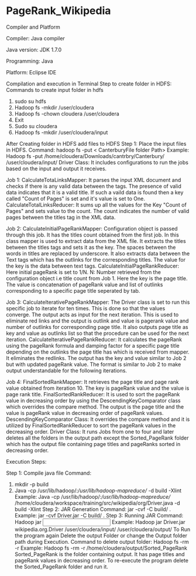 # PageRank_Wikipedia

Compiler and Platform

Compiler:     	Java compiler

Java version: 	JDK 1.7.0

Programming:   Java

Platform:     	Eclipse IDE

Compilation and execution in Terminal
Step to create folder in HDFS: Commands to create input folder in hdfs
1.	sudo su hdfs
2.	Hadoop fs -mkdir /user/cloudera
3.	Hadoop fs -chown cloudera /user/cloudera
4.	Exit
5.	Sudo su cloudera
6.	Hadoop fs -mkdir /user/cloudera/input

After Creating folder in HDFS add files to HDFS
Step 1: Place the input files in HDFS.
Command: hadoop fs -put < CanterburyFile folder Path> <Path in HDFS>
Example: Hadoop fs -put /home/cloudera/Downloads/cantrbry/Canterbury/ /user/cloudera/input/
Driver Class: It includes configurations to run the jobs based on the input and output it receives.

Job 1:
CalculateTotaLinksMapper: It parses the input XML document and checks if there is any valid data
between the <title> and </title> tags. The presence of valid data indicates that it is a valid title.
If such a vaild data is found then a key called "Count of Pages" is set and it's value is set to One.
CalculateTotalLinksReducer: It sums up all the values for the Key "Count of Pages" and sets value
to the count. The count indicates the number of valid pages between the titles tag in the XML data.

Job 2: 
CalculateInitialPageRankMapper: Configuration object is passed through this job. It has the titles count
obtained from the first job. In this class mapper is used to extract data from the XML file. It extracts 
the titles between the titles tags and sets it as the key. The spaces between the words in titles are replaced
by underscore. It also extracts data between the Text tags which has the outlinks for the corresponding titles.
The value for the key is the data between text tags. 
CalculateInitialPageRankReducer: Here initial pageRank is set to 1/N.
N: Number retrieved from the configuration object i.e title count from Job 1.
Here the key is the page title. The value is concatenation of pageRank value and list of outlinks
corresponding to a specific page title seperated by tab.

Job 3:
CalculateIterativePageRankMapper: The Driver class is set to run this specific job to iterate for ten times.
This is done so that the values converge. The output acts as input for the next iteration.
This is used to eliminate red links and the output is outlink and value is pagerank value and number of outlinks
for corresponding page title. 
It also outputs page title as key and value as outlinks list so that the procedure can be used for the next iteration.
CalculateIterativePageRankReducer: It calculates the pageRank using the pageRank formula and damping factor for a 
specific page title depending on the outlinks the page title has which is received from mapper. It eliminates the redlinks.
The output has the key and value similar to Job 2 but with updated pageRank value. The format is similar to Job 2 to 
make output understandable for the following iterations.

Job 4:
FinalSortedRankMapper: It retrieves the page title and page rank value obtained from iteration 10. The key is 
pageRank value and the value is page rank title.
FinalSortedRankReducer: It is used to sort the pageRank value in decreasing order by using the DescendingKeyComparator 
class which overrides the compare method. The output is the page title and the value is pageRank value in decreasing 
order of pageRank values. 
DescendingKeyComparator Class: It overrides the compare method and it is utilized by FinalSortedRankReducer 
to sort the pageRank values in the decreasing order.
Driver Class: It runs Jobs from one to four and later deletes all the folders in the output path except the
Sorted_PageRank folder which has the output file containing page titles and pageRanks sorted in decreasing order.

Execution Steps:

Step 1: Compile java file
Command: 
1.	mkdir -p build
2.	Java -cp /usr/lib/hadoop/*:/usr/lib/hadoop-mapreduce/* <JAVA FILE PATH> -d build -Xlint
Example: Java -cp /usr/lib/hadoop/*:/usr/lib/hadoop-mapreduce/* /home/cloudera/workspace/training/src/wikipedia/org/Driver.java -d build -Xlint
Step 2: JAR Generation
Command:  jar -cvf <JAR PATH> -C build/ .
Example: jar -cvf Driver.jar -C build/ .
Step 3: Running JAR
Command: Hadoop jar <JAR PATH> <Package Name of JAVA CLASS> <Input Folder Path in HDFS> <Output Folder Path in HDFS>
Example: Hadoop jar Driver.jar wikipedia.org.Driver /user/cloudera/input/ /user/cloudera/output/
To Run the program again Delete the output Folder or change the Output folder path during Execution.
Command to delete output folder: Hadoop fs -rm -r <Output Folder Path>
Example: Hadoop fs -rm -r /home/cloudera/output/Sorted_PageRank
Sorted_PageRank is the folder containing output. It has page titles and pageRank values in decreasing order.
To re-execute the program delete the Sorted_PageRank folder and run it.
